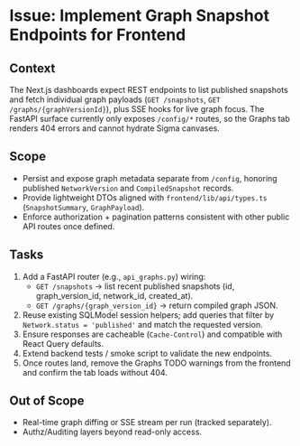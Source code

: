 # Issue: Implement Graph Snapshot Endpoints for Frontend

## Context
The Next.js dashboards expect REST endpoints to list published snapshots and fetch individual graph payloads (`GET /snapshots`, `GET /graphs/{graphVersionId}`), plus SSE hooks for live graph focus. The FastAPI surface currently only exposes `/config/*` routes, so the Graphs tab renders 404 errors and cannot hydrate Sigma canvases.

## Scope
- Persist and expose graph metadata separate from `/config`, honoring published `NetworkVersion` and `CompiledSnapshot` records.
- Provide lightweight DTOs aligned with `frontend/lib/api/types.ts` (`SnapshotSummary`, `GraphPayload`).
- Enforce authorization + pagination patterns consistent with other public API routes once defined.

## Tasks
1. Add a FastAPI router (e.g., `api_graphs.py`) wiring:
   - `GET /snapshots` → list recent published snapshots (id, graph_version_id, network_id, created_at).
   - `GET /graphs/{graph_version_id}` → return compiled graph JSON.
2. Reuse existing SQLModel session helpers; add queries that filter by `Network.status = 'published'` and match the requested version.
3. Ensure responses are cacheable (`Cache-Control`) and compatible with React Query defaults.
4. Extend backend tests / smoke script to validate the new endpoints.
5. Once routes land, remove the Graphs TODO warnings from the frontend and confirm the tab loads without 404.

## Out of Scope
- Real-time graph diffing or SSE stream per run (tracked separately).
- Authz/Auditing layers beyond read-only access.
